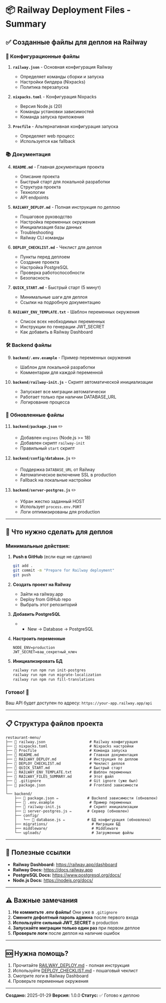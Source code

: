 # 📦 Railway Deployment Files - Summary

## ✅ Созданные файлы для деплоя на Railway

### 🔧 Конфигурационные файлы

1. **`railway.json`** - Основная конфигурация Railway
   - Определяет команды сборки и запуска
   - Настройки билдера (Nixpacks)
   - Политика перезапуска

2. **`nixpacks.toml`** - Конфигурация Nixpacks
   - Версия Node.js (20)
   - Команды установки зависимостей
   - Команда запуска приложения

3. **`Procfile`** - Альтернативная конфигурация запуска
   - Определяет web процесс
   - Используется как fallback

### 📚 Документация

4. **`README.md`** - Главная документация проекта
   - Описание проекта
   - Быстрый старт для локальной разработки
   - Структура проекта
   - Технологии
   - API endpoints

5. **`RAILWAY_DEPLOY.md`** - Полная инструкция по деплою
   - Пошаговое руководство
   - Настройка переменных окружения
   - Инициализация базы данных
   - Troubleshooting
   - Railway CLI команды

6. **`DEPLOY_CHECKLIST.md`** - Чеклист для деплоя
   - Пункты перед деплоем
   - Создание проекта
   - Настройка PostgreSQL
   - Проверка работоспособности
   - Безопасность

7. **`QUICK_START.md`** - Быстрый старт (5 минут)
   - Минимальные шаги для деплоя
   - Ссылки на подробную документацию

8. **`RAILWAY_ENV_TEMPLATE.txt`** - Шаблон переменных окружения
   - Список всех необходимых переменных
   - Инструкции по генерации JWT_SECRET
   - Как добавить в Railway Dashboard

### 🛠 Backend файлы

9. **`backend/.env.example`** - Пример переменных окружения
   - Шаблон для локальной разработки
   - Комментарии для каждой переменной

10. **`backend/railway-init.js`** - Скрипт автоматической инициализации
    - Запускает все миграции автоматически
    - Работает только при наличии DATABASE_URL
    - Логирование процесса

### 📝 Обновленные файлы

11. **`backend/package.json`** ✏️
    - Добавлен `engines` (Node.js >= 18)
    - Добавлен скрипт `railway-init`
    - Правильный `start` скрипт

12. **`backend/config/database.js`** ✏️
    - Поддержка `DATABASE_URL` от Railway
    - Автоматическое включение SSL в production
    - Fallback на локальные настройки

13. **`backend/server-postgres.js`** ✏️
    - Убран жестко заданный HOST
    - Использует `process.env.PORT`
    - Логи оптимизированы для production

---

## 🎯 Что нужно сделать для деплоя

### Минимальные действия:

1. **Push в GitHub** (если еще не сделано)
   ```bash
   git add .
   git commit -m "Prepare for Railway deployment"
   git push
   ```

2. **Создать проект на Railway**
   - Зайти на railway.app
   - Deploy from GitHub repo
   - Выбрать этот репозиторий

3. **Добавить PostgreSQL**
   - + New → Database → PostgreSQL

4. **Настроить переменные**
   ```env
   NODE_ENV=production
   JWT_SECRET=ваш_секретный_ключ
   ```

5. **Инициализировать БД**
   ```bash
   railway run npm run init-postgres
   railway run npm run migrate-localization
   railway run npm run fill-translations
   ```

### Готово! 🎉

Ваш API будет доступен по адресу: `https://your-app.railway.app/api`

---

## 📋 Структура файлов проекта

```
restaurant-menu/
├── 📄 railway.json                    # Railway конфигурация
├── 📄 nixpacks.toml                   # Nixpacks настройки
├── 📄 Procfile                        # Команда запуска
├── 📄 README.md                       # Главная документация
├── 📄 RAILWAY_DEPLOY.md               # Инструкция по деплою
├── 📄 DEPLOY_CHECKLIST.md             # Чеклист деплоя
├── 📄 QUICK_START.md                  # Быстрый старт
├── 📄 RAILWAY_ENV_TEMPLATE.txt        # Шаблон переменных
├── 📄 RAILWAY_FILES_SUMMARY.md        # Этот файл
├── 📄 .gitignore                      # Git ignore (уже был)
├── 📄 package.json                    # Frontend зависимости
│
└── backend/
    ├── 📄 package.json ✏️             # Backend зависимости (обновлен)
    ├── 📄 .env.example                # Пример переменных
    ├── 📄 railway-init.js             # Скрипт инициализации
    ├── 📄 server-postgres.js ✏️       # Сервер (обновлен)
    ├── config/
    │   └── 📄 database.js ✏️          # БД конфигурация (обновлена)
    ├── migrations/                    # Миграции БД
    ├── middleware/                    # Middleware
    └── uploads/                       # Загруженные файлы
```

---

## 🔗 Полезные ссылки

- **Railway Dashboard:** https://railway.app/dashboard
- **Railway Docs:** https://docs.railway.app
- **PostgreSQL Docs:** https://www.postgresql.org/docs/
- **Node.js Docs:** https://nodejs.org/docs/

---

## ⚠️ Важные замечания

1. **Не коммитьте .env файлы!** Они уже в `.gitignore`
2. **Смените дефолтный пароль админа** после первого входа
3. **Используйте сильный JWT_SECRET** в production
4. **Запускайте миграции только один раз** при первом деплое
5. **Проверьте логи** после деплоя на наличие ошибок

---

## 🆘 Нужна помощь?

1. Прочитайте [RAILWAY_DEPLOY.md](./RAILWAY_DEPLOY.md) - полная инструкция
2. Используйте [DEPLOY_CHECKLIST.md](./DEPLOY_CHECKLIST.md) - пошаговый чеклист
3. Смотрите логи в Railway Dashboard
4. Проверьте переменные окружения

---

**Создано:** 2025-01-29
**Версия:** 1.0.0
**Статус:** ✅ Готово к деплою
